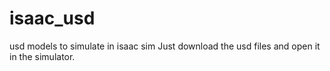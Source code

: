 # isaac_usd
usd models to simulate in isaac sim
Just download the usd files and open it in the simulator.




